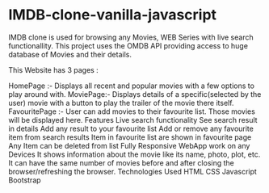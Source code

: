 # IMDB-clone-vanilla-javascript

IMDB clone is used for browsing any Movies, WEB Series with live search functionallity. This project uses the OMDB API providing access to huge database of Movies and their details.

This Website has 3 pages :

HomePage :- Displays all recent and popular movies with a few options to play around with.
MoviePage:- Displays details of a specific(selected by the user) movie with a button to play the trailer of the movie there itself.
FavouritePage :- User can add movies to their favourite list. Those movies will be displayed here.
Features
Live search functionality
See search result in details
Add any result to your favourite list
Add or remove any favourite item from search results
Item in favourite list are shown in favourite page
Any Item can be deleted from list
Fully Responsive WebApp work on any Devices
It shows information about the movie like its name, photo, plot, etc.
It can have the same number of movies before and after closing the browser/refreshing the browser.
Technologies Used
HTML
CSS
Javascript
Bootstrap
